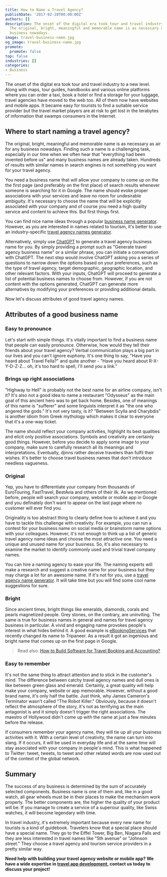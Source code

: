 ```yaml
---
title: How to Name a Travel Agency?
publishDate: '2017-02-28T00:00:00Z'
authors: []
description: The onset of the digital era took tour and travel industry to a new level.
  The original, bright, meaningful and memorable name is as necessary as air for tourism-related
  business nowadays.
image: travel-business-name.jpg
og_image: travel-business-name.jpg
promote:
  promote: false
top: false
industries: []
categories:
- Business
---
```


The onset of the digital era took tour and travel industry to a new level. Along with maps, tour guides, handbooks and various online platforms where you can order a taxi, book a hotel or find a storage for your luggage, travel agencies have moved to the web too. All of them now have websites and mobile apps. It became easy for tourists to find a suitable service provider but the travel market players are at risk to get lost in the terabytes of information that swamps consumers in the Internet.

## Where to start naming a travel agency?
The original, bright, meaningful and memorable name is as necessary as air for any business nowadays. Finding such a name is a challenging task, especially in our time when we often hear that "everything had been invented before us" and many business names are already taken. Hundreds of results with similar names in search engines is not something you want for your travel agency.

You need a business name that will allow your company to come up on the the first page (and preferably on the first place) of search results whenever someone is searching for it in Google. The name should evoke proper associations with your services and leave no room for undesirable ambiguity. It's necessary to choose the name that will be explicitly associated with your company and of course you need a high quality service and content to achieve this. But first things first.

You can find nice name ideas through a popular [business name generator](https://anadea.info/blog/7-popular-business-name-generators). However, as you are interested in names related to tourism, it's better to use an industry-specific [travel agency names generator](https://businessnameguide.com/travel-company).

Alternatively, simply use <a href="https://chat.openai.com/" target="_blank" rel="nofollow">ChatGPT</a> to generate a travel agency business name for you. By simply providing a prompt such as "Generate travel agency business name" or a similar phrase, you can initiate a conversation with ChatGPT. The next step would involve ChatGPT asking you a series of questions to narrow down the options based on your preferences, such as the type of travel agency, target demographic, geographic location, and other relevant factors. With your inputs, ChatGPT will proceed to generate a list of potential business names to choose from. However, if you are not content with the options generated, ChatGPT can generate more alternatives by modifying your preferences or providing additional details.

Now let's discuss attributes of good travel agency names.

## Attributes of a good business name
### Easy to pronounce

Let's start with simple things. It's vitally important to find a business name that people can easily pronounce. Otherwise, how would they tell their friends about your travel agency? Verbal communication plays a big part in our lives and you can't ignore euphony. It's one thing to say, "Have you heard about Travel Fella?" and quite another - "Have you heard about R-X-Y-D-Z-Z... oh, it's too hard to spell, I'll send you a link."

### Brings up right associations

"Highway to Hell" is probably not the best name for an airline company, isn't it? It's also not a good idea to name a restaurant "Odysseus" as the main goal of this ancient hero was to get back home. Besides, one of meanings of this name is "sufferer" and some linguists interpret it as "the one who angered the gods." It's not very tasty, is it? "Between Scylla and Charybdis" is another idiom from Greek mythology which makes it clear to everyone that it's a one-way ticket.

The name should reflect your company activities, highlight its best qualities and elicit only positive associations. Symbols and creativity are certainly good things. However, before you decide to apply some image to your company, make sure to carefully research all its meanings and interpretations. Eventually, djinns rather deceive travelers than fulfil their wishes. It's better to choose travel business names that don't introduce needless vagueness.

### Original

Yep, you have to differentiate your company from thousands of EuroTouring, FastTravel, BestAvia and others of their ilk. As we mentioned before, people will search your company, website or mobile app in Google and you definately don't want to appear on the last page where no customer will ever find you.

Originality is too abstract thing to clearly define how to achieve it and you have to tackle this challenge with creativity. For example, you can run a contest for your business name on social media or brainstorm name options with your colleagues. However, it's not enough to think up a list of generic travel agency name ideas and choose the most attractive one. You need a unique and unused name for your business. So, it's also necessary to examine the market to identify commonly used and trivial travel company names.

You can hire a naming agency to ease your life. The naming experts will make a research and suggest a creative name for your business but they may charge a lot for an awesome name. If it's not for you, use a [travel agency name generator](https://businessnameguide.com/). It will take time but you will find some cool name suggestions for sure.

### Bright

Since ancient times, bright things like emeralds, diamonds, corals and pearls magnetized people. Grey stones, on the contrary, are uninviting. The same is true for business names in general and names for travel agency business in particular. A vivid and engaging name provokes people's interest in what hides behind it. A good example is [eBookingServices](https://anadea.info/projects/ebookingservices) that recently changed its name to Tripaneer. As a result it got an ingenious and bright name that comes up on the first page in Google.

> Read also: <a href="https://anadea.info/blog/travel-agency-software" target="_blank">How to Build Software for Travel Booking and Accounting?</a>

### Easy to remember

It's not the same thing to attract attention and to stick in the customer's mind. The difference between catchy travel agency names and dull ones is like between green glass and emerald. Certainly, a great quality will help make your company, website or app memorable. However, without a good brand name, it's only half the battle. Just think, why James Cameron's Terminator wasn't called "The Robot Killer." Obviously, because it doesn't reflect the atmosphere of the story, it's not as terrifying as the main antagonist is and it simply doesn't trigger the right associations. The maestro of Hollywood didn't come up with the name at just a few minutes before the release.

If consumers remember your agency name, they will tie up all your business activities with it. With a certain level of creativity, the name can turn into slang. If it occurs, it will be used in everyday life and at the same time will stay associated with your company in people's mind. This is what happened to Twitter: tweet, tweets, to tweet and other related words are now used out of the context of the global network.

## Summary

The success of any business is determined by the sum of accurately selected components. Business name is one of them and, like in a good watch, all gear wheels must be in their places to make the mechanism work properly. The better components are, the higher the quality of your product will be. If you manage to create a service of a superiour quality, like Swiss watches, it will become legendary with time.

In travel industry, it's extremely important because every new name for tourists is a kind of guidebook. Travelers know that a special place should have a special name. They go to the Eiffel Tower, Big Ben, Niagara Falls and they are less interested in travel names like "5th avenue" or "Johnson street." They choose a travel agency and tourism service providers in a pretty similar way.

**Need help with building your travel agency website or mobile app? We have a wide expertise in [travel app development](https://anadea.info/solutions/travel-app-development), contact us today to discuss your project!**
